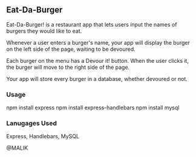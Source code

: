 ## Eat-Da-Burger
Eat-Da-Burger! is a restaurant app that lets users input the names of burgers they would like to eat.

Whenever a user enters a burger's name, your app will display the burger on the left side of the page, waiting to be devoured.

Each burger on the menu has a Devour it! button. When the user clicks it, the burger will move to the right side of the page.

Your app will store every burger in a database, whether devoured or not.



### Usage
npm install express npm install express-handlebars npm install mysql

### Lanugages Used
Express, Handlebars, MySQL

@MALIK
